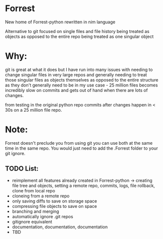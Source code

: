 # Forrest
New home of Forrest-python rewritten in nim language

Alternative to git focused on single files and file history being treated as objects as opposed to the entire repo being treated as one singular object

# Why:
git is great at what it does but I have run into many issues with needing to change singular files in very large repos and generally needing to treat those singular files as objects themselves as opposed to
the entire structure as they don't generally need to be in my use case - 25 million files becomes incredibly slow on commits and gets out of hand when there are lots of changes.

from testing in the original python repo commits after changes happen in < 30s on a 25 million file repo.

# Note:
Forrest doesn't preclude you from using git you can use both at the same time in the same repo. You would just need to add the .Forrest folder to your git ignore.

## TODO List:
- reimplement all features already created in Forrest-python -> creating file tree and objects, setting a remote repo, commits, logs, file rollback, clone from local repo
- cloneing from a remote repo
- only saving diffs to save on storage space
- compressing file objects to save on space
- branching and merging
- automatically ignore .git repos
- gitignore equivalent
- documentation, documentation, documentation
- TBD
